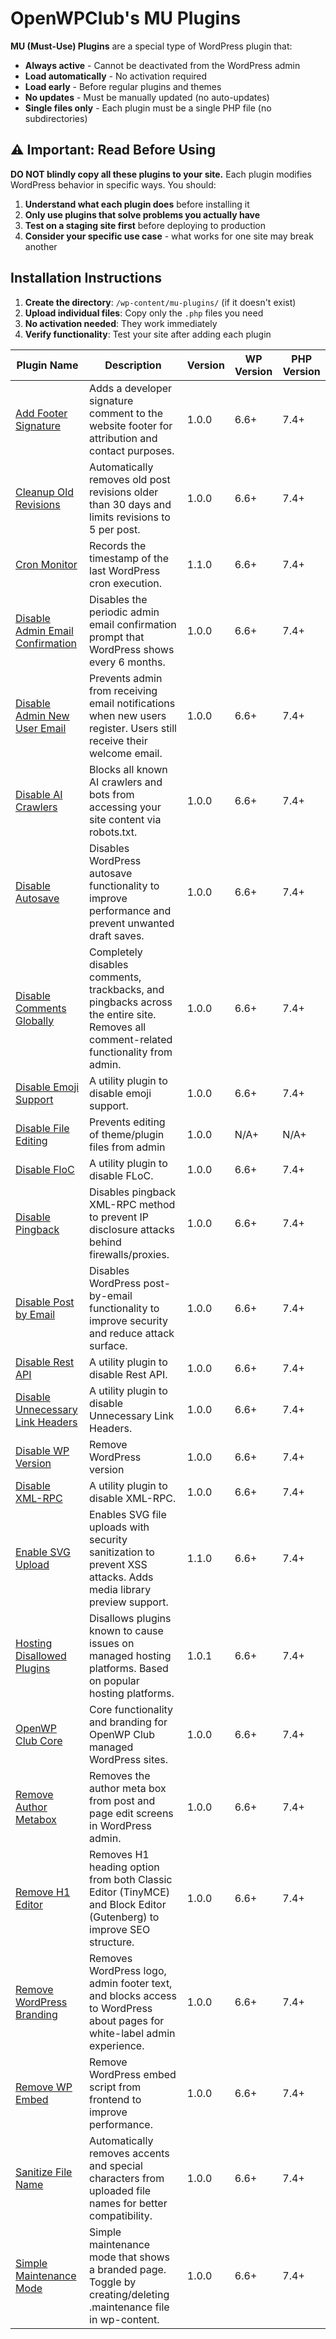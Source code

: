 # OpenWPClub's MU Plugins

**MU (Must-Use) Plugins** are a special type of WordPress plugin that:

- **Always active** - Cannot be deactivated from the WordPress admin
- **Load automatically** - No activation required
- **Load early** - Before regular plugins and themes
- **No updates** - Must be manually updated (no auto-updates)
- **Single files only** - Each plugin must be a single PHP file (no subdirectories)

## ⚠️ Important: Read Before Using

**DO NOT blindly copy all these plugins to your site.** Each plugin modifies WordPress behavior in specific ways. You should:

1. **Understand what each plugin does** before installing it
2. **Only use plugins that solve problems you actually have**
3. **Test on a staging site first** before deploying to production
4. **Consider your specific use case** - what works for one site may break another

## Installation Instructions

1. **Create the directory**: `/wp-content/mu-plugins/` (if it doesn't exist)
2. **Upload individual files**: Copy only the `.php` files you need
3. **No activation needed**: They work immediately
4. **Verify functionality**: Test your site after adding each plugin

<!-- PLUGIN_LIST_START -->
| Plugin Name | Description | Version | WP Version | PHP Version |
|-------------|-------------|---------|------------|-------------|
| [Add Footer Signature](mu-plugins/add-footer-signature.php) | Adds a developer signature comment to the website footer for attribution and contact purposes. | 1.0.0 | 6.6+ | 7.4+ |
| [Cleanup Old Revisions](mu-plugins/cleanup-old-revisions.php) | Automatically removes old post revisions older than 30 days and limits revisions to 5 per post. | 1.0.0 | 6.6+ | 7.4+ |
| [Cron Monitor](mu-plugins/cron-monitor.php) | Records the timestamp of the last WordPress cron execution. | 1.1.0 | 6.6+ | 7.4+ |
| [Disable Admin Email Confirmation](mu-plugins/disable-admin-email-confirmation.php) | Disables the periodic admin email confirmation prompt that WordPress shows every 6 months. | 1.0.0 | 6.6+ | 7.4+ |
| [Disable Admin New User Email](mu-plugins/disable-admin-new-user-email.php) | Prevents admin from receiving email notifications when new users register. Users still receive their welcome email. | 1.0.0 | 6.6+ | 7.4+ |
| [Disable AI Crawlers](mu-plugins/disable-all-ai.php) | Blocks all known AI crawlers and bots from accessing your site content via robots.txt. | 1.0.0 | 6.6+ | 7.4+ |
| [Disable Autosave](mu-plugins/disable-autosave.php) | Disables WordPress autosave functionality to improve performance and prevent unwanted draft saves. | 1.0.0 | 6.6+ | 7.4+ |
| [Disable Comments Globally](mu-plugins/disable-comments.php) | Completely disables comments, trackbacks, and pingbacks across the entire site. Removes all comment-related functionality from admin. | 1.0.0 | 6.6+ | 7.4+ |
| [Disable Emoji Support](mu-plugins/disable-emoji-support.php) | A utility plugin to disable emoji support. | 1.0.0 | 6.6+ | 7.4+ |
| [Disable File Editing](mu-plugins/disable-file-editing.php) | Prevents editing of theme/plugin files from admin | 1.0.0 | N/A+ | N/A+ |
| [Disable FloC](mu-plugins/disable-floc.php) | A utility plugin to disable FLoC. | 1.0.0 | 6.6+ | 7.4+ |
| [Disable Pingback](mu-plugins/disable-pingback.php) | Disables pingback XML-RPC method to prevent IP disclosure attacks behind firewalls/proxies. | 1.0.0 | 6.6+ | 7.4+ |
| [Disable Post by Email](mu-plugins/disable-post-by-email.php) | Disables WordPress post-by-email functionality to improve security and reduce attack surface. | 1.0.0 | 6.6+ | 7.4+ |
| [Disable Rest API](mu-plugins/disable-rest-api.php) | A utility plugin to disable Rest API. | 1.0.0 | 6.6+ | 7.4+ |
| [Disable Unnecessary Link Headers](mu-plugins/disable-link-headers.php) | A utility plugin to disable Unnecessary Link Headers. | 1.0.0 | 6.6+ | 7.4+ |
| [Disable WP Version](mu-plugins/disable-wp-version.php) | Remove WordPress version | 1.0.0 | 6.6+ | 7.4+ |
| [Disable XML-RPC](mu-plugins/disable-xml-rpc.php) | A utility plugin to disable XML-RPC. | 1.0.0 | 6.6+ | 7.4+ |
| [Enable SVG Upload](mu-plugins/enable-svg-upload.php) | Enables SVG file uploads with security sanitization to prevent XSS attacks. Adds media library preview support. | 1.1.0 | 6.6+ | 7.4+ |
| [Hosting Disallowed Plugins](mu-plugins/hosting-disallowed-plugins.php) | Disallows plugins known to cause issues on managed hosting platforms. Based on popular hosting platforms. | 1.0.1 | 6.6+ | 7.4+ |
| [OpenWP Club Core](mu-plugins/openwpclub-message.php) | Core functionality and branding for OpenWP Club managed WordPress sites. | 1.0.0 | 6.6+ | 7.4+ |
| [Remove Author Metabox](mu-plugins/remove-author-metabox.php) | Removes the author meta box from post and page edit screens in WordPress admin. | 1.0.0 | 6.6+ | 7.4+ |
| [Remove H1 Editor](mu-plugins/disable-h1-editor.php) | Removes H1 heading option from both Classic Editor (TinyMCE) and Block Editor (Gutenberg) to improve SEO structure. | 1.0.0 | 6.6+ | 7.4+ |
| [Remove WordPress Branding](mu-plugins/remove-wordpress-branding.php) | Removes WordPress logo, admin footer text, and blocks access to WordPress about pages for white-label admin experience. | 1.0.0 | 6.6+ | 7.4+ |
| [Remove WP Embed](mu-plugins/remove-wp-embed.php) | Remove WordPress embed script from frontend to improve performance. | 1.0.0 | 6.6+ | 7.4+ |
| [Sanitize File Name](mu-plugins/sanitize-file-names.php) | Automatically removes accents and special characters from uploaded file names for better compatibility. | 1.0.0 | 6.6+ | 7.4+ |
| [Simple Maintenance Mode](mu-plugins/simple-maintenance-mode.php) | Simple maintenance mode that shows a branded page. Toggle by creating/deleting .maintenance file in wp-content. | 1.0.0 | 6.6+ | 7.4+ |

<!-- PLUGIN_LIST_END -->

